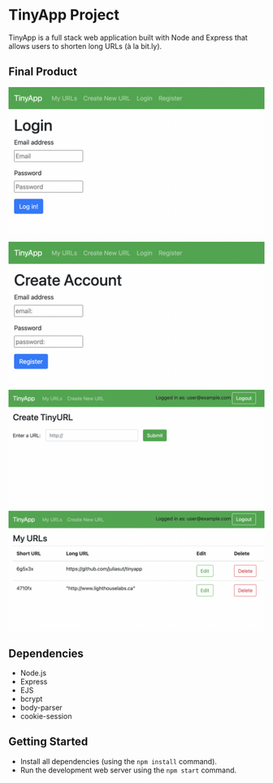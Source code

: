 # TinyApp Project

TinyApp is a full stack web application built with Node and Express that allows users to shorten long URLs (à la bit.ly).

## Final Product

!["Screenshot of login page"](https://github.com/juliasut/tinyapp/blob/main/docs/login_page.png)

!["Screenshot of register page"](https://github.com/juliasut/tinyapp/blob/main/docs/register_page.png)
!["Screenshot of /urls/new page"](https://github.com/juliasut/tinyapp/blob/main/docs/urls:new_page.png)
!["Screenshot of /urls page"](https://github.com/juliasut/tinyapp/blob/main/docs/urls_page.png)

## Dependencies

- Node.js
- Express
- EJS
- bcrypt
- body-parser
- cookie-session

## Getting Started

- Install all dependencies (using the `npm install` command).
- Run the development web server using the `npm start` command.
